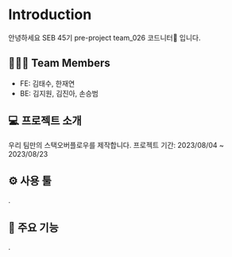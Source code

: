# Introduction
안녕하세요 SEB 45기 pre-project team_026 코드니터🧶 입니다.

## 👩🏻‍💻 Team Members
- FE: 김태수, 한재연  
- BE: 김지원, 김진아, 손승범

## 💻 프로젝트 소개
우리 팀만의 스택오버플로우를 제작합니다.
프로젝트 기간: 2023/08/04 ~ 2023/08/23

## ⚙️ 사용 툴
.

## 🔧 주요 기능
.
